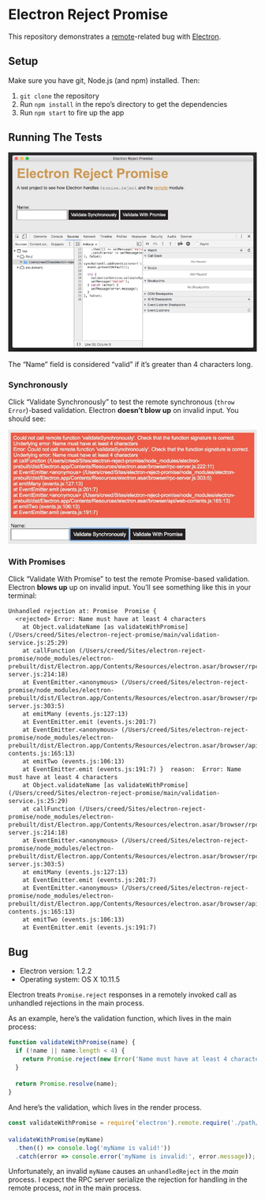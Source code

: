 # Electron Reject Promise

This repository demonstrates a [remote](http://electron.atom.io/docs/api/remote/)-related bug with [Electron](http://electron.atom.io).

## Setup

Make sure you have git, Node.js (and npm) installed. Then:

1. `git clone` the repository
2. Run `npm install` in the repo’s directory to get the dependencies
3. Run `npm start` to fire up the app

## Running The Tests

<img src="https://raw.githubusercontent.com/swashcap/electron-reject-promise/master/img/screenshot.jpg" alt="app screenshot" />

The “Name” field is considered “valid” if it’s greater than 4 characters long.

### Synchronously

Click “Validate Synchronously” to test the remote synchronous (`throw Error`)-based validation. Electron **doesn’t blow up** on invalid input. You should see:

<img src="https://raw.githubusercontent.com/swashcap/electron-reject-promise/master/img/sync-error.jpg" alt="Synchronous error display" />

### With Promises

Click “Validate With Promise” to test the remote Promise-based validation. Electron **blows up** up on invalid input. You’ll see something like this in your terminal:

```shell
Unhandled rejection at: Promise  Promise {
  <rejected> Error: Name must have at least 4 characters
    at Object.validateName [as validateWithPromise] (/Users/creed/Sites/electron-reject-promise/main/validation-service.js:25:29)
    at callFunction (/Users/creed/Sites/electron-reject-promise/node_modules/electron-prebuilt/dist/Electron.app/Contents/Resources/electron.asar/browser/rpc-server.js:214:18)
    at EventEmitter.<anonymous> (/Users/creed/Sites/electron-reject-promise/node_modules/electron-prebuilt/dist/Electron.app/Contents/Resources/electron.asar/browser/rpc-server.js:303:5)
    at emitMany (events.js:127:13)
    at EventEmitter.emit (events.js:201:7)
    at EventEmitter.<anonymous> (/Users/creed/Sites/electron-reject-promise/node_modules/electron-prebuilt/dist/Electron.app/Contents/Resources/electron.asar/browser/api/web-contents.js:165:13)
    at emitTwo (events.js:106:13)
    at EventEmitter.emit (events.js:191:7) }  reason:  Error: Name must have at least 4 characters
    at Object.validateName [as validateWithPromise] (/Users/creed/Sites/electron-reject-promise/main/validation-service.js:25:29)
    at callFunction (/Users/creed/Sites/electron-reject-promise/node_modules/electron-prebuilt/dist/Electron.app/Contents/Resources/electron.asar/browser/rpc-server.js:214:18)
    at EventEmitter.<anonymous> (/Users/creed/Sites/electron-reject-promise/node_modules/electron-prebuilt/dist/Electron.app/Contents/Resources/electron.asar/browser/rpc-server.js:303:5)
    at emitMany (events.js:127:13)
    at EventEmitter.emit (events.js:201:7)
    at EventEmitter.<anonymous> (/Users/creed/Sites/electron-reject-promise/node_modules/electron-prebuilt/dist/Electron.app/Contents/Resources/electron.asar/browser/api/web-contents.js:165:13)
    at emitTwo (events.js:106:13)
    at EventEmitter.emit (events.js:191:7)
```

## Bug

* Electron version: 1.2.2
* Operating system: OS X 10.11.5

Electron treats `Promise.reject` responses in a remotely invoked call as unhandled rejections in the main process.

As an example, here’s the validation function, which lives in the main process:

```js
function validateWithPromise(name) {
  if (!name || name.length < 4) {
    return Promise.reject(new Error('Name must have at least 4 characters'));
  }

  return Promise.resolve(name);
}
```

And here’s the validation, which lives in the render process.

```js
const validateWithPromise = require('electron').remote.require('./path/to/validate-with-promise');

validateWithPromise(myName)
  .then(() => console.log('myName is valid!'))
  .catch(error => console.error('myName is invalid:', error.message));
```

Unfortunately, an invalid `myName` causes an `unhandledReject` in the _main_ process. I expect the RPC server serialize the rejection for handling in the remote process, _not_ in the main process.
